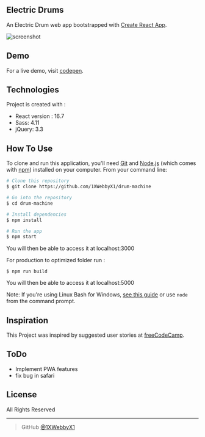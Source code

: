 ## Electric Drums
An Electric Drum web app bootstrapped with [Create React App](https://github.com/facebook/create-react-app).

![screenshot](https://i.ibb.co/h74v259/2011965-LXQBap-small-ce2c9b4a-bd56-4e02-8754-ff559779b0cb-1.png)

## Demo
For a live demo, visit [codepen](https://codepen.io/1xwebbyx1/full/LXQBap).

## Technologies
Project is created with :
- React version : 16.7
- Sass: 4.11
- jQuery: 3.3

## How To Use

To clone and run this application, you'll need [Git](https://git-scm.com) and [Node.js](https://nodejs.org/en/download/) (which comes with [npm](http://npmjs.com)) installed on your computer. From your command line:

```bash
# Clone this repository
$ git clone https://github.com/1XWebbyX1/drum-machine

# Go into the repository
$ cd drum-machine

# Install dependencies
$ npm install

# Run the app
$ npm start
```
You will then be able to access it at localhost:3000


For production to optimized folder run :
```
$ npm run build
```
You will then be able to access it at localhost:5000

Note: If you're using Linux Bash for Windows, [see this guide](https://www.howtogeek.com/261575/how-to-run-graphical-linux-desktop-applications-from-windows-10s-bash-shell/) or use `node` from the command prompt.


## Inspiration

This Project was inspired by  suggested  user stories  at [freeCodeCamp](https://learn.freecodecamp.org/front-end-libraries/front-end-libraries-projects/build-a-drum-machine).

## ToDo

- Implement PWA features
- fix bug in safari

## License

All Rights Reserved

---


> GitHub [@1XWebbyX1](https://github.com/1XWebbyX1)
